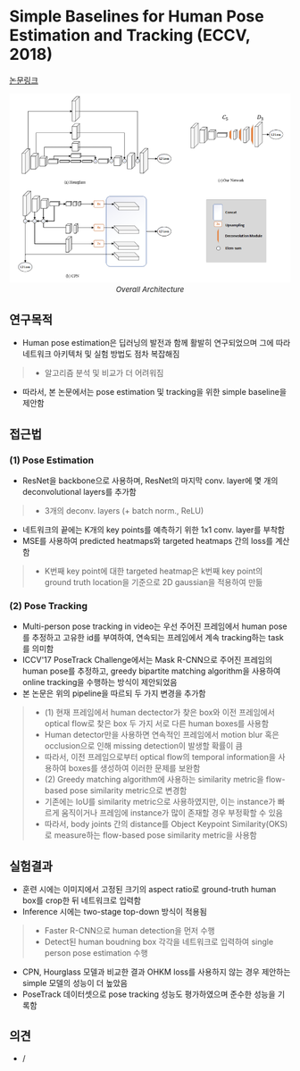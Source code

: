 # Simple Baselines for Human Pose Estimation and Tracking (ECCV, 2018)

[논문링크](https://openaccess.thecvf.com/content_ECCV_2018/html/Bin_Xiao_Simple_Baselines_for_ECCV_2018_paper.html)

<p align="center">
    <img width="600" alt='fig1' src="./img/21_03_01.png?raw=true"></br>
    <em><font size=2>Overall Architecture</font></em>
</p>

## 연구목적
- Human pose estimation은 딥러닝의 발전과 함께 활발히 연구되었으며 그에 따라 네트워크 아키텍처 및 실험 방법도 점차 복잡해짐
> - 알고리즘 분석 및 비교가 더 어려워짐
- 따라서, 본 논문에서는 pose estimation 및 tracking을 위한 simple baseline을 제안함

## 접근법
### (1) Pose Estimation
- ResNet을 backbone으로 사용하며, ResNet의 마지막 conv. layer에 몇 개의 deconvolutional layers를 추가함
> - 3개의 deconv. layers (+ batch norm., ReLU)
- 네트워크의 끝에는 K개의 key points를 예측하기 위한 1x1 conv. layer를 부착함
- MSE를 사용하여 predicted heatmaps와 targeted heatmaps 간의 loss를 계산함
> - K번째 key point에 대한 targeted heatmap은 k번째 key point의 ground truth location을 기준으로 2D gaussian을 적용하여 만듦

### (2) Pose Tracking
- Multi-person pose tracking in video는 우선 주어진 프레임에서 human pose를 추정하고 고유한 id를 부여하여, 연속되는 프레임에서 계속 tracking하는 task를 의미함
- ICCV'17 PoseTrack Challenge에서는 Mask R-CNN으로 주어진 프레임의 human pose를 추정하고, greedy bipartite matching algorithm을 사용하여 online tracking을 수행하는 방식이 제안되었음
- 본 논문은 위의 pipeline을 따르되 두 가지 변경을 추가함
> - (1) 현재 프레임에서 human dectector가 찾은 box와 이전 프레임에서 optical flow로 찾은 box 두 가지 서로 다른 human boxes를 사용함
> - Human detector만을 사용하면 연속적인 프레임에서 motion blur 혹은 occlusion으로 인해 missing detection이 발생할 확률이 큼
> - 따라서, 이전 프레임으로부터 optical flow의 temporal information을 사용하여 boxes를 생성하여 이러한 문제를 보완함
> - (2) Greedy matching algorithm에 사용하는 similarity metric을 flow-based pose similarity metric으로 변경함
> - 기존에는 IoU를 similarity metric으로 사용하였지만, 이는 instance가 빠르게 움직이거나 프레임에 instance가 많이 존재할 경우 부정확할 수 있음
> - 따라서, body joints 간의 distance를 Object Keypoint Similarity(OKS)로 measure하는 flow-based pose similarity metric을 사용함

## 실험결과
- 훈련 시에는 이미지에서 고정된 크기의 aspect ratio로 ground-truth human box를 crop한 뒤 네트워크로 입력함
- Inference 시에는 two-stage top-down 방식이 적용됨
> - Faster R-CNN으로 human detection을 먼저 수행
> - Detect된 human boudning box 각각을 네트워크로 입력하여 single person pose estimation 수행
- CPN, Hourglass 모델과 비교한 결과 OHKM loss를 사용하지 않는 경우 제안하는 simple 모델의 성능이 더 높았음
- PoseTrack 데이터셋으로 pose tracking 성능도 평가하였으며 준수한 성능을 기록함

## 의견
- /